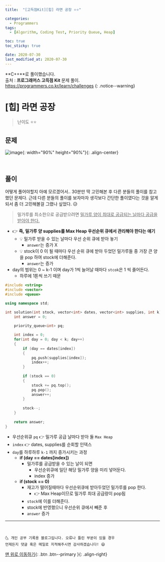 ```yaml
---
title:  "[고득점Kit][힙] 라면 공장 ⭐⭐" 

categories:
  - Programmers
tags:
  - [Algorithm, Coding Test, Priority Queue, Heap]

toc: true
toc_sticky: true

date: 2020-07-30
last_modified_at: 2020-07-30
---
```


**C++**로 풀이했습니다.  
출처 : **프로그래머스 고득점 Kit** 문제 풀이. <https://programmers.co.kr/learn/challenges>
{: .notice--warning}




# [힙] 라면 공장

> 난이도 ⭐⭐

## 문제 

![image](https://user-images.githubusercontent.com/42318591/88870545-9c511e80-d250-11ea-8962-f894783066c4.png){: width="90%" height="90%"}{: .align-center}

<br>

## 풀이 

어떻게 풀어야할지 아예 모르겠어서.. 30분만 딱 고민해본 후 다른 분들의 풀이를 참고했던 문제다. 근데 다른 분들의 풀이를 보자마자 생각보다 간단한 풀이였다는 것을 알게 되서 좀 더 고민해볼걸 그랬나 싶었다. 😥 

> 밀가루를 최소한으로 공급받으려면 <u>밀가루 양이 최대로 공급되는 닐마다 공급을 받아야 한다.</u>

- 👉 **즉, 밀가루 양 supplies를 Max Heap 우선순위 큐에서 관리해야 한다는 얘기**
  - 💡 밀가루 받을 수 있는 날마다 우선 순위 큐에 받아 놓기
    - `answer`는 증가 X
  - 💡 stock이 0 이 될 때마다 우선 순위 큐에 받아 두었던 밀가루들 중 가장 큰 양을 pop 하여 stock에 더해준다.
    - `answer`는 증가 
- day의 범위는 0 ~ k-1 이며 day가 1씩 늘어날 때마다 `stcok`은 1 씩 줄어든다. 
  - 하루에 1톤씩 쓰기 때문


```cpp
#include <string>
#include <vector>
#include <queue>

using namespace std;

int solution(int stock, vector<int> dates, vector<int> supplies, int k) {
    int answer = 0;
    
    priority_queue<int> pq;

    int index = 0;
    for(int day = 0; day < k; day++)
    {
        if (day == dates[index])
        {
            pq.push(supplies[index]);
            index++;
        }
        
        if (stock == 0)
        {
            stock += pq.top();
            pq.pop();
            answer++;
        }
        
        stock--;
    }
    
    return answer;
}
```

- 우선순위큐 `pq` 👉 밀가루 공급 날마다 받아 둘 `Max Heap`
- `index` 👉 dates, supplies를 순회할 인덱스
- `day`를 하루하루 `k-1` 까지 증가시키는 과정
  - **if (day == dates[index])**
    - 밀가루를 공급받을 수 있는 날이 되면 
      - 우선순위큐에 일단 해당 밀가루 양을 미리 넣어둔다.
      - index 증가
  - **if (stock == 0)**
    - 재고가 떨어질때마다 우선순위큐에 받아두었던 밀가루를 pop 한다. 
      - 👉 Max Heap이므로 밀가루 최대 공급량이 pop됨
    - `stock`에 이를 더해준다.
    - stock에 반영했으니 우선순위 큐에서 빼준 후
    - `answer` 증가

***
<br>

    🌜 개인 공부 기록용 블로그입니다. 오류나 틀린 부분이 있을 경우 
    언제든지 댓글 혹은 메일로 지적해주시면 감사하겠습니다! 😄

[맨 위로 이동하기](#){: .btn .btn--primary }{: .align-right}